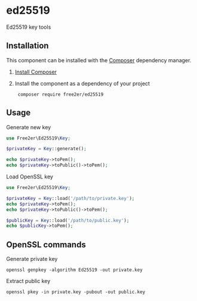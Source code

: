 # ed25519
Ed25519 key tools

## Installation
This component can be installed with the [Composer](https://getcomposer.org/) dependency manager.

1. [Install Composer](https://getcomposer.org/doc/00-intro.md)

2. Install the component as a dependency of your project

        composer require free2er/ed25519

## Usage

Generate new key
```php
use Free2er\Ed25519\Key;

$privateKey = Key::generate();

echo $privateKey->toPem();
echo $privateKey->toPublic()->toPem();
```

Load OpenSSL key
```php
use Free2er\Ed25519\Key;

$privateKey = Key::load('/path/to/private.key');
echo $privateKey->toPem();
echo $privateKey->toPublic()->toPem();

$publicKey = Key::load('/path/to/public.key');
echo $publicKey->toPem();
```

## OpenSSL commands 

Generate private key
```shell script
openssl genpkey -algorithm Ed25519 -out private.key
```

Extract public key
```shell script
openssl pkey -in private.key -pubout -out public.key
```
